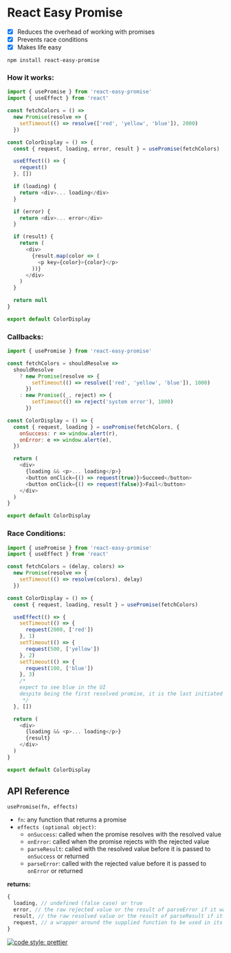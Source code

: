# React Easy Promise

- [x] Reduces the overhead of working with promises
- [x] Prevents race conditions
- [x] Makes life easy

`npm install react-easy-promise`

### How it works:

```javascript
import { usePromise } from 'react-easy-promise'
import { useEffect } from 'react'

const fetchColors = () =>
  new Promise(resolve => {
    setTimeout(() => resolve(['red', 'yellow', 'blue']), 2000)
  })

const ColorDisplay = () => {
  const { request, loading, error, result } = usePromise(fetchColors)

  useEffect(() => {
    request()
  }, [])

  if (loading) {
    return <div>... loading</div>
  }

  if (error) {
    return <div>... error</div>
  }

  if (result) {
    return (
      <div>
        {result.map(color => (
          <p key={color}>{color}</p>
        ))}
      </div>
    )
  }

  return null
}

export default ColorDisplay
```

### Callbacks:

```javascript
import { usePromise } from 'react-easy-promise'

const fetchColors = shouldResolve =>
  shouldResolve
    ? new Promise(resolve => {
        setTimeout(() => resolve(['red', 'yellow', 'blue']), 1000)
      })
    : new Promise((_, reject) => {
        setTimeout(() => reject('system error'), 1000)
      })

const ColorDisplay = () => {
  const { request, loading } = usePromise(fetchColors, {
    onSuccess: r => window.alert(r),
    onError: e => window.alert(e),
  })

  return (
    <div>
      {loading && <p>... loading</p>}
      <button onClick={() => request(true)}>Succeed</button>
      <button onClick={() => request(false)}>Fail</button>
    </div>
  )
}

export default ColorDisplay
```

### Race Conditions:

```javascript
import { usePromise } from 'react-easy-promise'
import { useEffect } from 'react'

const fetchColors = (delay, colors) =>
  new Promise(resolve => {
    setTimeout(() => resolve(colors), delay)
  })

const ColorDisplay = () => {
  const { request, loading, result } = usePromise(fetchColors)

  useEffect(() => {
    setTimeout(() => {
      request(2000, ['red'])
    }, 1)
    setTimeout(() => {
      request(500, ['yellow'])
    }, 2)
    setTimeout(() => {
      request(100, ['blue'])
    }, 3)
    /*
    expect to see blue in the UI
    despite being the first resolved promise, it is the last initiated
     */
  }, [])

  return (
    <div>
      {loading && <p>... loading</p>}
      {result}
    </div>
  )
}

export default ColorDisplay
```

## API Reference

`usePromise(fn, effects)`

- `fn`: any function that returns a promise
- `effects (optional object)`:
  - `onSuccess`: called when the promise resolves with the resolved value
  - `onError`: called when the promise rejects with the rejected value
  - `parseResult`: called with the resolved value before it is passed to `onSuccess` or returned
  - `parseError`: called with the rejected value before it is passed to `onError` or returned

**returns:**

```javascript
{
  loading, // undefined (false case) or true
  error, // the raw rejected value or the result of parseError if it was supplied
  result, // the raw resolved value or the result of parseResult if it was supplied
  request, // a wrapper around the supplied function to be used in its place
}
```

[![code style: prettier](https://img.shields.io/badge/code_style-prettier-ff69b4.svg?style=flat-square)](https://github.com/prettier/prettier)
